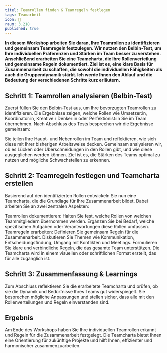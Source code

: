 ```yaml
---
titel: Teamrollen finden & Teamregeln festlegen
tags: Teamarbeit
icon: 🍭
raum: 3.218
published: true
---
```



**In diesem Workshop arbeiten Sie daran, Ihre Teamrollen zu identifizieren und gemeinsam Teamregeln festzulegen. Wir nutzen den Belbin-Test, um Ihre individuellen Präferenzen und Stärken im Team besser zu verstehen. Anschließend erarbeiten Sie eine Teamcharta, die Ihre Rollenverteilung und gemeinsame Regeln dokumentiert. Ziel ist es, eine klare Basis für Zusammenarbeit zu schaffen, die sowohl die individuellen Fähigkeiten als auch die Gruppendynamik stärkt. Ich werde Ihnen den Ablauf und die Bedeutung der verschiedenen Schritte kurz erläutern.**



<div class="is-medium">

## Schritt 1: Teamrollen analysieren (Belbin-Test)

Zuerst füllen Sie den Belbin-Test aus, um Ihre bevorzugten Teamrollen zu identifizieren. Die Ergebnisse zeigen, welche Rollen wie Umsetzer:in, Koordinator:in, Kreative:r Denker:in oder Perfektionist:in Sie im Team übernehmen. Nach Abschluss des Tests besprechen wir die Ergebnisse gemeinsam:

Sie teilen Ihre Haupt- und Nebenrollen im Team und reflektieren, wie sich diese mit Ihrer bisherigen Arbeitsweise decken.
Gemeinsam analysieren wir, ob es Lücken oder Überschneidungen in den Rollen gibt, und wie diese ausgeglichen werden können. Ziel ist es, die Stärken des Teams optimal zu nutzen und mögliche Schwachstellen zu erkennen.


## Schritt 2: Teamregeln festlegen und Teamcharta erstellen

Basierend auf den identifizierten Rollen entwickeln Sie nun eine Teamcharta, die die Grundlage für Ihre Zusammenarbeit bildet. Dabei arbeiten Sie an zwei zentralen Aspekten:

Teamrollen dokumentieren: Halten Sie fest, welche Rollen von welchen Teammitgliedern übernommen werden. Ergänzen Sie bei Bedarf, welche spezifischen Aufgaben oder Verantwortungen diese Rollen umfassen.
Teamregeln erarbeiten: Definieren Sie gemeinsam Regeln für die Zusammenarbeit. Diskutieren Sie Themen wie Kommunikation, Entscheidungsfindung, Umgang mit Konflikten und Meetings. Formulieren Sie klare und verbindliche Regeln, die das gesamte Team unterstützen.
Die Teamcharta wird in einem visuellen oder schriftlichen Format erstellt, das für alle zugänglich ist.


## Schritt 3: Zusammenfassung & Learnings

Zum Abschluss reflektieren Sie die erarbeitete Teamcharta und prüfen, ob sie die Dynamik und Bedürfnisse Ihres Teams gut widerspiegelt. Sie besprechen mögliche Anpassungen und stellen sicher, dass alle mit den Rollenverteilungen und Regeln einverstanden sind. 


## Ergebnis

Am Ende des Workshops haben Sie Ihre individuellen Teamrollen erkannt und Regeln für die Zusammenarbeit festgelegt. Die Teamcharta bietet Ihnen eine Orientierung für zukünftige Projekte und hilft Ihnen, effizienter und harmonischer zusammenzuarbeiten.

</div>
